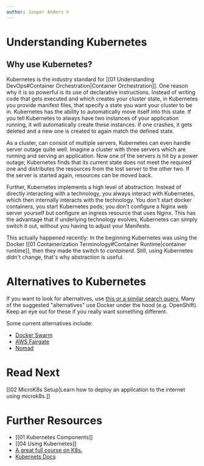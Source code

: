 ```yaml
---
author: Jasper Anders ©
---
```


# Understanding Kubernetes

## Why use Kubernetes?

Kubernetes is the industry standard for [[01 Understanding DevOps#Container Orchestration|Container Orchestration]]. One reason why it is so powerful is its use of declarative instructions. Instead of writing code that gets executed and which creates your cluster state, in Kubernetes you provide manifest files, that specify a state you want your cluster to be in. Kubernetes has the ability to automatically move itself into this state. If you tell Kubernetes to always have two instances of your application running, it will automatically create these instances. If one crashes, it gets deleted and a new one is created to again match the defined state. 

As a cluster, can consist of multiple servers, Kubernetes can even handle server outage quite well. Imagine a cluster with three servers which are running and serving an application. Now one of the servers is hit by a power outage; Kubernetes finds that its current state does not meet the required one and distributes the resources from the lost server to the other two. If the server is started again, resources can be moved back. 

Further, Kubernetes implements a high level of abstraction. Instead of directly interacting with a technology, you always interact with Kubernetes, which then internally interacts with the technology. You don't start docker containers, you start Kubernetes pods; you don't configure a Nginx web server yourself but configure an ingress resource that uses Nginx. This has the advantage that if underlying technology evolves, Kubernetes can simply switch it out, without you having to adjust your Manifests. 

This actually happened recently: In the beginning Kubernetes was using the Docker [[01 Containerization Terminology#Container Runtime|container runtime]], then they made the switch to _containerd_. Still, using Kubernetes didn't change, that's why abstraction is useful.

# Alternatives to Kubernetes

If you want to look for alternatives, use [this or a similar search query.](https://www.google.com/search?q=container+as+a+service+tools) Many of the suggested "alternatives" use Docker under the hood (e.g. OpenShift). Keep an eye out for these if you really want something different. 

Some current alternatives include:
- [Docker Swarm](https://docs.docker.com/engine/swarm/)
- [AWS Fairgate](https://aws.amazon.com/de/fargate/)
- [Nomad](https://www.nomadproject.io/)

# Read Next

[[02 MicroK8s Setup|Learn how to deploy an application to the internet using microk8s.]]

# Further Resources
- [[01 Kubernetes Components]]
- [[04 Using Kubernetes]]
- [A great full course on K8s.](https://www.youtube.com/watch?v=X48VuDVv0do)
- [Kubernets Docs](https://kubernetes.io/docs/home/)


